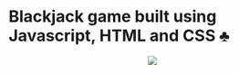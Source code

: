 # Blackjack game built using Javascript, HTML and CSS ♣
<p align="center">
  <img src="https://github.com/puneeth072003/Blackjack-game/assets/119479391/303b8de7-8a7b-4bde-88bd-3fca43889da0"></img>
</p>
